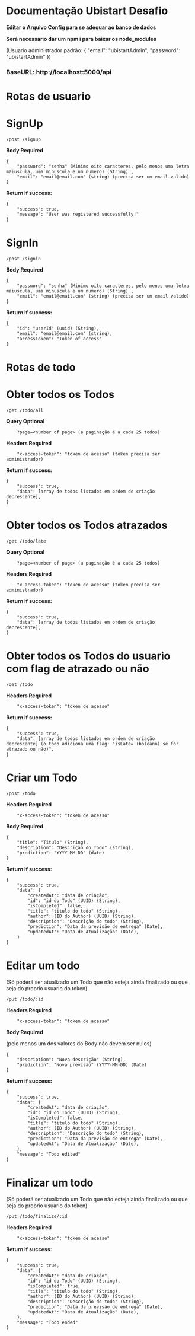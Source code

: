 # **Documentação Ubistart Desafio**

**Editar o Arquivo Config para se adequar ao banco de dados**

**Será necessario dar um npm i para baixar os node_modules**

(Usuario administrador padrão: { 
    "email": "ubistartAdmin",
    "password": "ubistartAdmin"
})

### BaseURL: http://localhost:5000/api

# **Rotas de usuario**

# SignUp

```
/post /signup
```

**Body Required**

```
{
    "password": "senha" (Minimo oito caracteres, pelo menos uma letra maiuscula, uma minuscula e um numero) (String) , 
    "email": "email@email.com" (string) (precisa ser um email valido)
}
```

**Return if success:**

```
{
    "success": true,
    "message": "User was registered successfully!"
}
```

# SignIn

```
/post /signin
```

**Body Required**

```
{
    "password": "senha" (Minimo oito caracteres, pelo menos uma letra maiuscula, uma minuscula e um numero) (String) , 
    "email": "email@email.com" (string) (precisa ser um email valido)
}
```

**Return if success:**

```
{
    "id": "userId" (uuid) (String),
    "email": "email@email.com" (string),
    "accessToken": "Token of access"
}
```

# **Rotas de todo**

# Obter todos os Todos

```
/get /todo/all
```
**Query Optional**
```
    ?page=<number of page> (a paginação é a cada 25 todos)
```

**Headers Required**
```
    "x-access-token": "token de acesso" (token precisa ser administrador)
```

**Return if success:**

```
{    
    "success": true,
    "data": [array de todos listados em ordem de criação             decrescente],
}
```

# Obter todos os Todos atrazados

```
/get /todo/late
```
**Query Optional**
```
    ?page=<number of page> (a paginação é a cada 25 todos)
```

**Headers Required**
```
    "x-access-token": "token de acesso" (token precisa ser administrador)
```

**Return if success:**

```
{    
    "success": true,
    "data": [array de todos listados em ordem de criação             decrescente],
}
```

# Obter todos os Todos do usuario com flag de atrazado ou não

```
/get /todo
```

**Headers Required**
```
    "x-access-token": "token de acesso"
```

**Return if success:**

```
{    
    "success": true,
    "data": [array de todos listados em ordem de criação             decrescente] (o todo adiciona uma flag: "isLate= (boleano) se for atrazado ou não)",
}
```

# Criar um Todo

```
/post /todo
```

**Headers Required**
```
    "x-access-token": "token de acesso"
```

**Body Required**

```
{
    "title": "Titulo" (String), 
    "description": "Descrição do Todo" (string),
    "prediction": "YYYY-MM-DD" (date)
}
```

**Return if success:**

```
{    
    "success": true,
    "data": {
        "createdAt": "data de criação",
        "id": "id do Todo" (UUID) (String),
        "isCompleted": false,
        "title": "titulo do todo" (String),
        "author": (ID do Author) (UUID) (String),
        "description": "Descrição do todo" (String),
        "prediction": "Data da previsão de entrega" (Date),
        "updatedAt": "Data de Atualização" (Date),
    }
}
```


# Editar um todo

(Só poderá ser atualizado um Todo que não esteja ainda finalizado ou que seja do proprio usuario do token)

```
/put /todo/:id
```

**Headers Required**
```
    "x-access-token": "token de acesso"
```

**Body Required**

(pelo menos um dos valores do Body não devem ser nulos)

```
{
    "description": "Nova descrição" (String),
    "prediction": "Nova previsão" (YYYY-MM-DD) (Date)
}
```

**Return if success:**

```
{    
    "success": true,
    "data": {
        "createdAt": "data de criação",
        "id": "id do Todo" (UUID) (String),
        "isCompleted": false,
        "title": "titulo do todo" (String),
        "author": (ID do Author) (UUID) (String),
        "description": "Descrição do todo" (String),
        "prediction": "Data da previsão de entrega" (Date),
        "updatedAt": "Data de Atualização" (Date),
    }, 
    "message": "Todo edited"
}
```

# Finalizar um todo

(Só poderá ser atualizado um Todo que não esteja ainda finalizado ou que seja do proprio usuario do token)

```
/put /todo/finalize/:id
```

**Headers Required**
```
    "x-access-token": "token de acesso"
```

**Return if success:**

```
{    
    "success": true,
    "data": {
        "createdAt": "data de criação",
        "id": "id do Todo" (UUID) (String),
        "isCompleted": true,
        "title": "titulo do todo" (String),
        "author": (ID do Author) (UUID) (String),
        "description": "Descrição do todo" (String),
        "prediction": "Data da previsão de entrega" (Date),
        "updatedAt": "Data de Atualização" (Date),
    }, 
    "message": "Todo ended"
}
```

